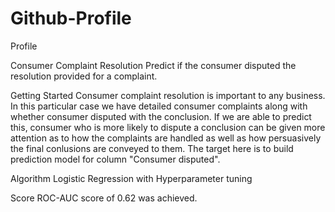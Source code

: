# Github-Profile
Profile

Consumer Complaint Resolution
Predict if the consumer disputed the resolution provided for a complaint.

Getting Started
Consumer complaint resolution is important to any business. In this particular case we have detailed consumer complaints along with whether consumer disputed with the conclusion. If we are able to predict this, consumer who is more likely to dispute a conclusion can be given more attention as to how the complaints are handled as well as how persuasively the final conlusions are conveyed to them. The target here is to build prediction model for column "Consumer disputed".

Algorithm
Logistic Regression with Hyperparameter tuning

Score
ROC-AUC score of 0.62 was achieved.
